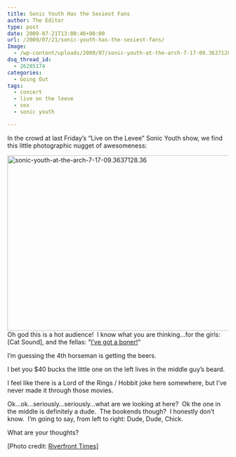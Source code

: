```yaml
---
title: Sonic Youth Has the Sexiest Fans
author: The Editor
type: post
date: 2009-07-21T13:00:46+00:00
url: /2009/07/21/sonic-youth-has-the-sexiest-fans/
Image:
  - /wp-content/uploads/2009/07/sonic-youth-at-the-arch-7-17-09.3637128.36.jpg
dsq_thread_id:
  - 26285174
categories:
  - Going Out
tags:
  - concert
  - live on the leeve
  - sex
  - sonic youth

---
```

In the crowd at last Friday&#8217;s &#8220;Live on the Levee&#8221; Sonic Youth show, we find this little photographic nugget of awesomeness:

[<img class="aligncenter size-full wp-image-987" title="sonic-youth-at-the-arch-7-17-09.3637128.36" src="http://punchingkitty.com/wp-content/uploads/2009/07/sonic-youth-at-the-arch-7-17-09.3637128.36.jpg" alt="sonic-youth-at-the-arch-7-17-09.3637128.36" width="600" height="399" srcset="http://media.punchingkitty.com/wordpress/2009/07/sonic-youth-at-the-arch-7-17-09.3637128.36.jpg 600w, http://media.punchingkitty.com/wordpress/2009/07/sonic-youth-at-the-arch-7-17-09.3637128.36-300x199.jpg 300w" sizes="(max-width: 600px) 100vw, 600px" />][1]Oh god this is a hot audience!  I know what you are thinking&#8230;for the girls: [Cat Sound], and the fellas: &#8220;<a href="http://www.youtube.com/watch?v=cCJcXleynZs" target="_blank">I&#8217;ve got a boner!</a>&#8220;

I&#8217;m guessing the 4th horseman is getting the beers.

I bet you $40 bucks the little one on the left lives in the middle guy&#8217;s beard.

I feel like there is a Lord of the Rings / Hobbit joke here somewhere, but I&#8217;ve never made it through those movies.

Ok&#8230;ok&#8230;seriously&#8230;seriously&#8230;what are we looking at here?  Ok the one in the middle is definitely a dude.  The bookends though?  I honestly don&#8217;t know.  I&#8217;m going to say, from left to right: Dude, Dude, Chick.

What are your thoughts?

[Photo credit: [Riverfront Times][2]]

 [1]: http://punchingkitty.com/wp-content/uploads/2009/07/sonic-youth-at-the-arch-7-17-09.3637128.36.jpg
 [2]: http://www.riverfronttimes.com/slideshow/view/28036173/23